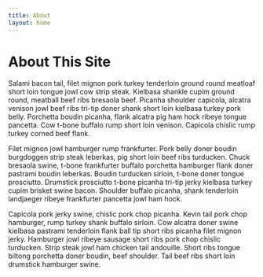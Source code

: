 ```yaml
---
title: About
layout: home
---
```


<h1>About This Site</h1>

Salami bacon tail, filet mignon pork turkey tenderloin ground round meatloaf short loin tongue jowl cow strip steak. Kielbasa shankle cupim ground round, meatball beef ribs bresaola beef. Picanha shoulder capicola, alcatra venison jowl beef ribs tri-tip doner shank short loin kielbasa turkey pork belly. Porchetta boudin picanha, flank alcatra pig ham hock ribeye tongue pancetta. Cow t-bone buffalo rump short loin venison. Capicola chislic rump turkey corned beef flank.

Filet mignon jowl hamburger rump frankfurter. Pork belly doner boudin burgdoggen strip steak leberkas, pig short loin beef ribs turducken. Chuck bresaola swine, t-bone frankfurter buffalo porchetta hamburger flank doner pastrami boudin leberkas. Boudin turducken sirloin, t-bone doner tongue prosciutto. Drumstick prosciutto t-bone picanha tri-tip jerky kielbasa turkey cupim brisket swine bacon. Shoulder buffalo picanha, shank tenderloin landjaeger ribeye frankfurter pancetta jowl ham hock.

Capicola pork jerky swine, chislic pork chop picanha. Kevin tail pork chop hamburger, rump turkey shank buffalo sirloin. Cow alcatra doner swine kielbasa pastrami tenderloin flank ball tip short ribs picanha filet mignon jerky. Hamburger jowl ribeye sausage short ribs pork chop chislic turducken. Strip steak jowl ham chicken tail andouille. Short ribs tongue biltong porchetta doner boudin, beef shoulder. Tail beef ribs short loin drumstick hamburger swine.